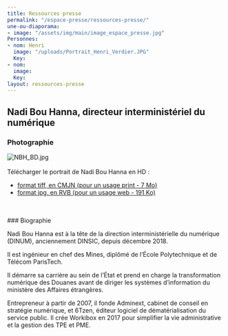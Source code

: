 ```yaml
---
title: Ressources presse
permalink: "/espace-presse/ressources-presse/"
une-ou-diaporama:
- image: "/assets/img/main/image_espace_presse.jpg"
Personnes:
- nom: Henri
  image: "/uploads/Portrait_Henri_Verdier.JPG"
  Key: 
- nom: 
  image: 
  Key: 
layout: ressources-presse
---
```


## Nadi Bou Hanna, directeur interministériel du numérique
### Photographie
![NBH_BD.jpg](/uploads/NBH_BD.jpg)
<br>
<br>
Télécharger le portrait de Nadi Bou Hanna en HD :
* [format tiff, en CMJN (pour un usage print - 7 Mo)](/uploads/NBH_HD.tiff)
* [format jpg, en RVB (pour un usage web - 191 Ko)](/uploads/NBH_BD_600.jpg)
<br>
<br>
### Biographie

Nadi Bou Hanna est à la tête de la direction interministérielle du numérique (DINUM), anciennement DINSIC, depuis décembre 2018.

Il est ingénieur en chef des Mines, diplômé de l’École Polytechnique et de Télécom ParisTech.

Il démarre sa carrière au sein de l’État et prend en charge la transformation numérique des Douanes avant de diriger les systèmes d’information du ministère des Affaires étrangères.

Entrepreneur à partir de 2007, il fonde Adminext, cabinet de conseil en stratégie numérique, et 6Tzen, éditeur logiciel de dématérialisation du service public. Il crée Workibox en 2017 pour simplifier la vie administrative et la gestion des TPE et PME. 